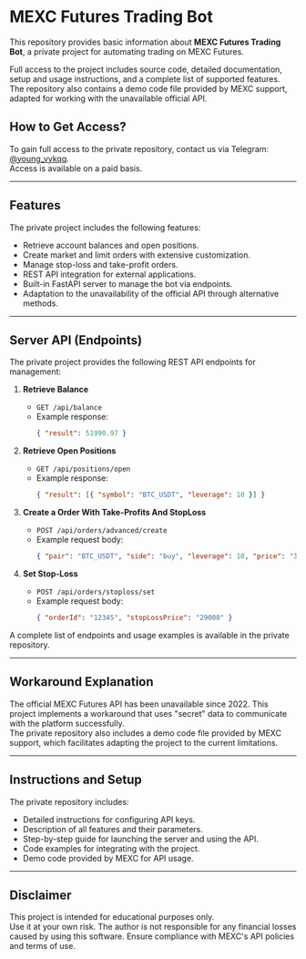 # MEXC Futures Trading Bot

This repository provides basic information about **MEXC Futures Trading Bot**, a private project for automating trading on MEXC Futures.

Full access to the project includes source code, detailed documentation, setup and usage instructions, and a complete list of supported features. The repository also contains a demo code file provided by MEXC support, adapted for working with the unavailable official API.

## How to Get Access?

To gain full access to the private repository, contact us via Telegram: [@young_vykqq](https://t.me/young_vykqq).  
Access is available on a paid basis.

---

## Features

The private project includes the following features:
- Retrieve account balances and open positions.
- Create market and limit orders with extensive customization.
- Manage stop-loss and take-profit orders.
- REST API integration for external applications.
- Built-in FastAPI server to manage the bot via endpoints.
- Adaptation to the unavailability of the official API through alternative methods.

---

## Server API (Endpoints)

The private project provides the following REST API endpoints for management:

1. **Retrieve Balance**
   - `GET /api/balance`
   - Example response:
     ```json
     { "result": 51990.97 }
     ```

2. **Retrieve Open Positions**
   - `GET /api/positions/open`
   - Example response:
     ```json
     { "result": [{ "symbol": "BTC_USDT", "leverage": 10 }] }
     ```

3. **Create a Order With Take-Profits And StopLoss**
   - `POST /api/orders/advanced/create`
   - Example request body:
     ```json
     { "pair": "BTC_USDT", "side": "buy", "leverage": 10, "price": "30000", "stopLoss": "29000", "takeProfits": ["31000", "32000", "33000"] }
     ```

4. **Set Stop-Loss**
   - `POST /api/orders/stoploss/set`
   - Example request body:
     ```json
     { "orderId": "12345", "stopLossPrice": "29000" }
     ```

A complete list of endpoints and usage examples is available in the private repository.

---

## Workaround Explanation

The official MEXC Futures API has been unavailable since 2022. This project implements a workaround that uses "secret" data to communicate with the platform successfully.  
The private repository also includes a demo code file provided by MEXC support, which facilitates adapting the project to the current limitations.

---

## Instructions and Setup

The private repository includes:
- Detailed instructions for configuring API keys.
- Description of all features and their parameters.
- Step-by-step guide for launching the server and using the API.
- Code examples for integrating with the project.
- Demo code provided by MEXC for API usage.

---

## Disclaimer

This project is intended for educational purposes only.  
Use it at your own risk. The author is not responsible for any financial losses caused by using this software. Ensure compliance with MEXC's API policies and terms of use.
